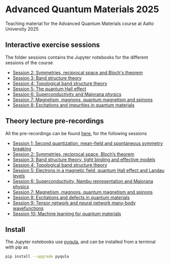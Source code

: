 # Advanced Quantum Materials 2025
Teaching material for the Advanced Quantum Materials course at Aalto University 2025

## Interactive exercise sessions
The folder sessions contains the Jupyter notebooks for the different sessions of the course
- [Session 2: Symmetries, reciprocal space and Bloch's theorem](https://github.com/joselado/Advanced_Quantum_Materials_2025/blob/main/jupyter-notebooks/session2.ipynb)
- [Session 3: Band structure theory](https://github.com/joselado/Advanced_Quantum_Materials_2025/blob/main/jupyter-notebooks/session3.ipynb)
- [Session 4: Topological band structure theory](https://github.com/joselado/Advanced_Quantum_Materials_2025/blob/main/jupyter-notebooks/session4.ipynb)
- [Session 5: The quantum Hall effect](https://github.com/joselado/Advanced_Quantum_Materials_2025/blob/main/jupyter-notebooks/session5.ipynb)
- [Session 6: Superconductivity and Majorana physics](https://github.com/joselado/Advanced_Quantum_Materials_2025/blob/main/jupyter-notebooks/session6.ipynb)
- [Session 7: Magnetism, magnons, quantum magnetism and spinons](https://github.com/joselado/Advanced_Quantum_Materials_2025/blob/main/jupyter-notebooks/session7.ipynb)
- [Session 8: Excitations and impurities in quantum materials](https://github.com/joselado/Advanced_Quantum_Materials_2025/blob/main/jupyter-notebooks/session8.ipynb)

## Theory lecture pre-recordings
All the pre-recordings can be found [here](https://www.youtube.com/watch?v=dMYEPks9_gw&list=PLFe4plnPHPtEqEFJL6o6ztgqQjk_81dxo&pp=gAQB0gcJCWMEOCosWNin
), for the following sessions
- [Session 1: Second quantization, mean-field and spontaneous symmetry breaking](https://youtu.be/NeNPLtglrBM)
- [Session 2: Symmetries, reciprocal space, Bloch’s theorem](https://youtu.be/WQj7lFrRhhE)
- [Session 3: Band structure theory, tight binding and effective models](https://youtu.be/uHHEH8C3G6g)
- [Session 4: Topological band structure theory](https://youtu.be/dMYEPks9_gw)
- [Session 5: Electrons in a magnetic field, quantum Hall effect and Landau levels](https://youtu.be/MvAoYxtNmsE)
- [Session 6: Superconductivity, Nambu representation and Majorana physics](https://youtu.be/EJ34ibTxajA)
- [Session 7: Magnetism, magnons, quantum magnetism and spinons](https://youtu.be/9xsRZYC6ZMQ)
- [Session 8: Excitations and defects in quantum materials](https://youtu.be/EBMHOHR41-0)
- [Session 9: Tensor network and neural network many-body wavefunctions](https://youtu.be/CMrZ7Ybt6jw)
- [Session 10: Machine learning for quantum materials](https://youtu.be/Hqjv1mIz2bQ)

## Install
The Jupyter notebooks use [pyqula](https://github.com/joselado/pyqula), and can be installed from a terminal with pip as

```bash
pip install --upgrade pyqula
```

